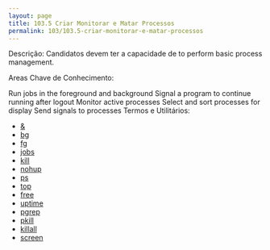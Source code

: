 ```yaml
---
layout: page
title: 103.5 Criar Monitorar e Matar Processos
permalink: 103/103.5-criar-monitorar-e-matar-processos
---
```



Descrição: Candidatos devem ter a capacidade de  to perform basic process management.

Areas Chave de Conhecimento:

Run jobs in the foreground and background
Signal a program to continue running after logout
Monitor active processes
Select and sort processes for display
Send signals to processes
Termos e Utilitários:

* [&](#)
* [bg](#)
* [fg](#)
* [jobs](#)
* [kill](#)
* [nohup](#)
* [ps](#)
* [top](#)
* [free](#)
* [uptime](#)
* [pgrep](#)
* [pkill](#)
* [killall](#)
* [screen](#)